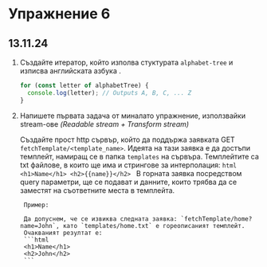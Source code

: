 # Упражнение 6

## 13.11.24

1.  Създайте итератор, който изполва стуктурата `alphabet-tree` и изписва английската азбука .

    ```javascript
    for (const letter of alphabetTree) {
      console.log(letter); // Outputs A, B, C, ... Z
    }
    ```

1. Напишете първата задача от миналато упражнение, използвайки stream-ове *(Readable stream + Transform stream)*

    Създайте прост http сървър, който да поддържа заявката GET `fetchTemplate/<template_name>`. Идеята на тази заявка е да достъпи темплейт, намиращ се в папка `templates` на сървъра.
    Темплейтите са txt файлове, в които ще има и стрингове за интерполация:
        ```html
        <h1>Name</h1>
        <h2>{{name}}</h2>
        ```
        В горната заявка посредством query параметри, ще се подават и данните, които трябва да се заместят на съответните места в темплейта.

        Пример:

        Да допуснем, че се извиква следната заявка: `fetchTemplate/home?name=John`, като `templates/home.txt` е гореописаният темплейт.
        Очакваният резултат е:
        ```html
        <h1>Name</h1>
        <h2>John</h2>
        ```